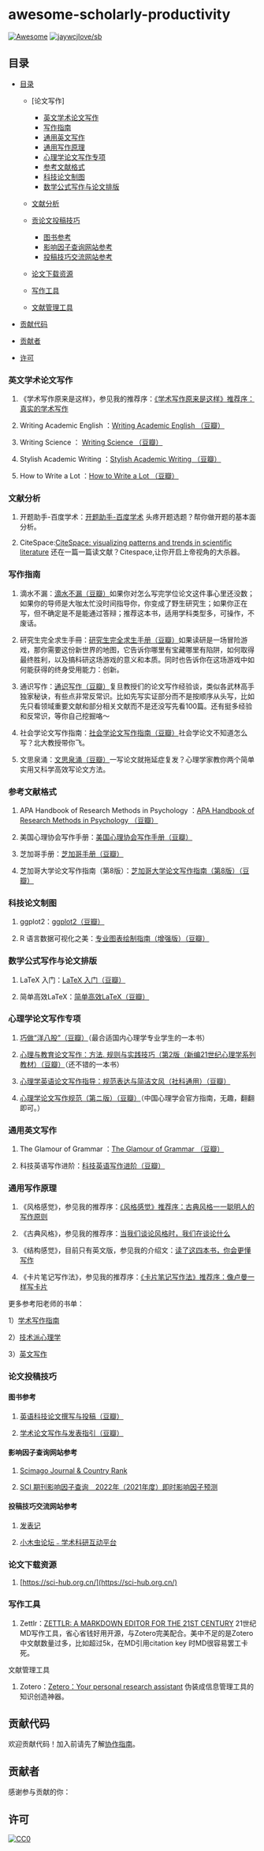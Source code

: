 # awesome-scholarly-productivity

<!--rehype:style=font-size: 38px; border-bottom: 0; display: flex; min-height: 260px; align-items: center; justify-content: center;-->

[![Awesome](https://awesome.re/badge.svg)](https://github.com/sindresorhus/awesome) [![jaywcjlove/sb](https://wangchujiang.com/sb/lang/chinese.svg)](README.zh-cn.md)

<!--rehype:style=text-align: center;-->

## 目录

- [目录](#目录)
    - [论文写作]
    	- [英文学术论文写作​](#英文学术论文写作​)
        - [写作指南](#写作指南)
        - [通用英文写作](#通用英文写作)
        - [通用写作原理](#通用写作原理)   
        - [心理学论文写作专项](#心理学论文写作专项)
        - [参考文献格式](#参考文献格式)
        - [科技论文制图](#科技论文制图)
        - [数学公式写作与论文排版](#数学公式写作与论文排版)


    - [文献分析​](#文献分析​)
    
    - [贡论文投稿技巧](#论文投稿技巧)
        - [图书参考](#图书参考)
        - [影响因子查询网站参考](#影响因子查询网站参考)
        - [投稿技巧交流网站参考](#投稿技巧交流网站参考)
    - [论文下载资源](#论文下载资源)
    - [写作工具](#写作工具)
    - [文献管理工具](#文献管理工具)

- [贡献代码](#贡献代码)
- [贡献者](#贡献者)
- [许可](#许可)

### 英文学术论文写作​

1. 《学术写作原来是这样》，参见我的推荐序：[《学术写作原来是这样》推荐序：真实的学术写作](https://mp.weixin.qq.com/s/uv56wr-ngdcXL5XXZnLoPw)​

2.  Writing Academic English ：[Writing Academic English （豆瓣）](https://book.douban.com/subject/2245544/)​

3.  Writing Science ： [Writing Science （豆瓣）](https://book.douban.com/subject/10567201/)​

4.  Stylish Academic Writing ：[Stylish Academic Writing （豆瓣）](https://book.douban.com/subject/10038670/)​

5.  How to Write a Lot ：[How to Write a Lot （豆瓣）](https://book.douban.com/subject/2486955/)

### 文献分析​

1. 开题助手-百度学术：[开题助手-百度学术](https://xueshu.baidu.com/usercenter/index/kaiti#/) 头疼开题选题？帮你做开题的基本面分析。​

2. CiteSpace:[CiteSpace: visualizing patterns and trends in scientific literature](http://cluster.cis.drexel.edu/~cchen/citespace/) 还在一篇一篇读文献？Citespace,让你开启上帝视角的大杀器。


### 写作指南​

1. 滴水不漏：[滴水不漏（豆瓣）](https://book.douban.com/subject/35029074/)如果你对怎么写完学位论文这件事心里还没数；如果你的导师是大咖太忙没时间指导你，你变成了野生研究生；如果你正在写，但不确定是不是能通过答辩；推荐这本书，适用学科类型多，可操作，不废话。​

2. 研究生完全求生手冊：[研究生完全求生手册（豆瓣）](https://book.douban.com/subject/27108502/)如果读研是一场冒险游戏，那你需要这份新世界的地图，它告诉你哪里有宝藏哪里有陷阱，如何取得最终胜利，以及搞科研这场游戏的意义和本质。同时也告诉你在这场游戏中如何能获得的终身受用能力：创新。​

3. 通识写作：[通识写作（豆瓣）](https://book.douban.com/subject/35153815/)复旦教授们的论文写作经验谈，类似各武林高手独家秘诀，有些点非常反常识。比如先写实证部分而不是按顺序从头写，比如先只看领域重要文献和部分相关文献而不是还没写先看100篇。还有挺多经验和反常识，等你自己挖掘咯～​

4. 社会学论文写作指南：[社会学论文写作指南（豆瓣）](https://book.douban.com/subject/30133561/)社会学论文不知道怎么写？北大教授带你飞。​

5. 文思泉涌：[文思泉涌（豆瓣）](https://book.douban.com/subject/26613805/)一写论文就拖延症复发？心理学家教你两个简单实用又科学高效写论文方法。​

### 参考文献格式​

1.  APA Handbook of Research Methods in Psychology ：[APA Handbook of Research Methods in Psychology （豆瓣）](https://book.douban.com/subject/10419508/)​

2. 美国心理协会写作手册：[美国心理协会写作手册（豆瓣）](https://book.douban.com/subject/2984773/)​

3. 芝加哥手册：[芝加哥手册（豆瓣）](https://book.douban.com/subject/26385083/)​

4. 芝加哥大学论文写作指南（第8版）：[芝加哥大学论文写作指南（第8版）（豆瓣）](https://book.douban.com/subject/26629064/)

### 科技论文制图​

1. ggplot2：[ggplot2（豆瓣）](https://book.douban.com/subject/24527091/)​

2.  R 语言数据可视化之美：[专业图表绘制指南（增强版）（豆瓣）](https://book.douban.com/subject/34864924/)


### 数学公式写作与论文排版​

1. LaTeX 入门：[LaTeX 入门（豆瓣）](https://book.douban.com/subject/24703731/)​

2. 简单高效LaTeX：[简单高效LaTeX（豆瓣）](https://book.douban.com/subject/35147521/)


### 心理学论文写作专项​

1. [巧做“洋八股”（豆瓣）](https://book.douban.com/subject/30452955/)（最合适国内心理学专业学生的一本书）​

2. [心理与教育论文写作：方法. 规则与实践技巧（第2版（新编21世纪心理学系列教材）（豆瓣）](https://book.douban.com/subject/33375361/)（还不错的一本书）​

3. [心理学英语论文写作指导：规范表达与简洁文风（社科通用）（豆瓣）](https://book.douban.com/subject/27147198/)​

4. [心理学论文写作规范（第ニ版）（豆瓣）](https://book.douban.com/subject/26753290/)（中国心理学会官方指南，无趣，翻翻即可。）


### 通用英文写作​

1.  The Glamour of Grammar ：[The Glamour of Grammar （豆瓣）](https://book.douban.com/subject/6782834/)​

2. 科技英语写作进阶：[科技英语写作进阶（豆瓣）](https://book.douban.com/subject/3893551/)


### 通用写作原理​

1. 《风格感觉》，参见我的推荐序：[《风格感觉》推荐序：古典风格一一聪明人的写作原则](https://mp.weixin.qq.com/s/frdmISDSTXC1vENv8rczyA)​

2. 《古典风格》，参见我的推荐序：[当我们谈论风格时，我们在谈论什么](https://mp.weixin.qq.com/s/fX6PBDZ8pavAgJrpCMqiHg)​

3. 《结构感觉》，目前只有英文版，参见我的介绍文：[读了这四本书，你会更懂写作](https://mp.weixin.qq.com/s/Z6W9fV4boRm0SvQDMawgRg)​

4. 《卡片笔记写作法》，参见我的推荐序：[《卡片笔记写作法》推荐序：像卢曼一样写卡片](https://mp.weixin.qq.com/s/TNA3uHo8mka1JpVy11r5HQ)​

更多参考阳老师的书单：​

1）[学术写作指南](https://www.douban.com/doulist/131478443/)​

2）[技术派心理学](https://www.douban.com/doulist/1222833/)​

3）[英文写作](https://www.douban.com/doulist/125967805/)

### 论文投稿技巧​

#### 图书参考

1. [英语科技论文撰写与投稿（豆瓣）](https://book.douban.com/subject/6560519/)​

2. [学术论文写作与发表指引（豆瓣）](https://book.douban.com/subject/27143005/)​

#### 影响因子查询网站参考

1.  [Scimago Journal & Country Rank](https://www.scimagojr.com/index.php) ​

2.  [SCI 期刊影响因子查询＿2022年（2021年度）即时影响因子预测](https://sci.justscience.cn/)​

#### 投稿技巧交流网站参考

1. [发表记](https://www.fabiaoji.com/)​

2. [小木虫论坛﹣学术科研互动平台](http://muchong.com/bbs/)


### 论文下载资源​

1. [https://sci-hub.org.cn/](https://sci-hub.org.cn/)


### 写作工具​

1. Zettlr：[ZETTLR: A MARKDOWN EDITOR FOR THE 21ST CENTURY](https://www.zettlr.com/) 21世纪MD写作工具，省心省钱好用开源，与Zotero完美配合。美中不足的是Zotero中文献数量过多，比如超过5k，在MD引用citation key 时MD很容易罢工卡死。


文献管理工具​

1. Zotero：[Zetero：Your personal research assistant](https://www.zotero.org/) 伪装成信息管理工具的知识创造神器。








## 贡献代码

欢迎贡献代码！加入前请先了解[协作指南](CONTRIBUTING.md)。

## 贡献者

感谢参与贡献的你：


## 许可

[![CC0][CC0-badge]][CC0-link]

[CC0-badge]: http://mirrors.creativecommons.org/presskit/buttons/88x31/svg/cc-zero.svg
[CC0-link]: https://creativecommons.org/publicdomain/zero/1.0/
